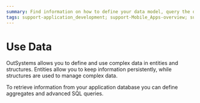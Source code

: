 ```yaml
---
summary: Find information on how to define your data model, query the database and manipulate query results.
tags: support-application_development; support-Mobile_Apps-overview; support-webapps
---
```


# Use Data

OutSystems allows you to define and use complex data in entities and structures. Entities allow you to keep information persistently, while structures are used to manage complex data.

To retrieve information from your application database you can define aggregates and advanced SQL queries.
